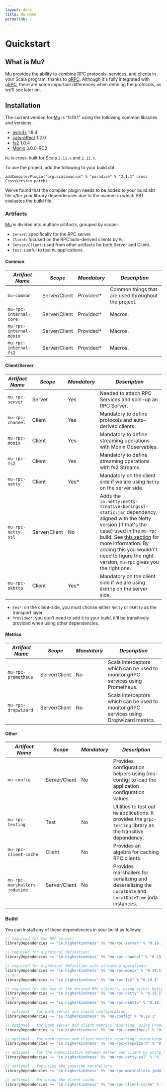 ```yaml
---
layout: docs
title: Mu Home
permalink: /
---
```


# Quickstart

## What is Mu?

[Mu] provides the ability to combine [RPC] protocols, services, and clients in your Scala program, thanks to [gRPC]. 
Although it's fully integrated with [gRPC], there are some important differences when defining the protocols, as we’ll see later on.

## Installation

[comment]: # (Start Replace)

The current version for [Mu] is "0.19.1" using the following common libraries and versions.

[comment]: # (End Replace)

 * [avro4s] 1.8.4
 * [cats-effect] 1.2.0
 * [fs2] 1.0.4
 * [Monix] 3.0.0-RC2

`Mu` is cross-built for Scala `2.11.x` and `2.12.x`.

To use the project, add the following to your build.sbt:

```addCompilerPlugin("org.scalamacros" % "paradise" % "2.1.1" cross CrossVersion.patch)```

We've found that the compiler plugin needs to be added to your build.sbt file *after* your library dependencies due to the manner in which SBT evaluates the build file. 

### Artifacts
[Mu] is divided into multiple artifacts, grouped by scope:

* `Server`: specifically for the RPC server.
* `Client`: focused on the RPC auto-derived clients by `Mu`.
* `Server/Client`: used from other artifacts for both Server and Client.
* `Test`: useful to test `Mu` applications.

#### Common

| *Artifact Name*  | *Scope*  | *Mandatory*  | *Description*  |
|---|---|---|---|
| `mu-common`  | Server/Client  | Provided*  | Common things that are used throughout the project.  |
| `mu-rpc-internal-core`  | Server/Client  | Provided*  | Macros.  |
| `mu-rpc-internal-monix`  | Server/Client  | Provided*  | Macros.  |
| `mu-rpc-internal-fs2`  | Server/Client  | Provided*  | Macros.  |

#### Client/Server

| *Artifact Name*  | *Scope*  | *Mandatory*  | *Description*  |
|---|---|---|---|
| `mu-rpc-server`  | Server  | Yes  | Needed to attach RPC Services and spin-up an RPC Server.  |
| `mu-rpc-channel`  | Client  | Yes  | Mandatory to define protocols and auto-derived clients.  |
| `mu-rpc-monix`  | Client  | Yes  | Mandatory to define streaming operations with Monix Observables.  |
| `mu-rpc-fs2`  | Client  | Yes  | Mandatory to define streaming operations with fs2 Streams.  |
| `mu-rpc-netty`  | Client  | Yes*  | Mandatory on the client side if we are using `Netty` on the server side.  |
| `mu-rpc-netty-ssl`  | Server/Client  | No  | Adds the `io.netty:netty-tcnative-boringssl-static:jar` dependency, aligned with the Netty version (if that's the case) used in the `mu-rpc` build. See [this section](https://github.com/grpc/grpc-java/blob/master/SECURITY.md#netty) for more information. By adding this you wouldn't need to figure the right version, `mu-rpc` gives you the right one.  |
| `mu-rpc-okhttp`  | Client  | Yes*  | Mandatory on the client side if we are using `OkHttp` on the server side.  |

* `Yes*`: on the client-side, you must choose either `Netty` or `OkHttp` as the transport layer.
* `Provided*`: you don't need to add it to your build, it'll be transitively provided when using other dependencies.

#### Metrics

| *Artifact Name*   | *Scope*  | *Mandatory*  | *Description*  |
|---|---|---|---|
| `mu-rpc-prometheus`  | Server/Client  | No  | Scala interceptors which can be used to monitor gRPC services using Prometheus.  |
| `mu-rpc-dropwizard`  | Server/Client  | No  | Scala interceptors which can be used to monitor gRPC services using Dropwizard metrics.  |

#### Other

| *Artifact Name*  | *Scope*  | *Mandatory*  | *Description*  |
|---|---|---|---|
| `mu-config`  | Server/Client  | No  | Provides configuration helpers using [mu-config] to load the application configuration values.  |
| `mu-rpc-testing`  | Test  | No  | Utilities to test out `Mu` applications. It provides the `grpc-testing` library as the transitive dependency.  |
| `mu-rpc-client-cache`  | Client  | No  | Provides an algebra for caching RPC clients.  |
| `mu-rpc-marshallers-jodatime`  | Server/Client  | No  | Provides marshallers for serializing and deserializing the `LocalDate` and `LocalDateTime` joda instances.  |

### Build
You can install any of these dependencies in your build as follows:

[comment]: # (Start Replace)

```scala
// required for the RPC server:
libraryDependencies += "io.higherkindness" %% "mu-rpc-server" % "0.19.1"

// required for a protocol definition:
libraryDependencies += "io.higherkindness" %% "mu-rpc-channel" % "0.19.1"

// required for a protocol definition with streaming operations:
libraryDependencies += "io.higherkindness" %% "mu-rpc-monix" % "0.19.1"
// or:
libraryDependencies += "io.higherkindness" %% "mu-rpc-fs2" % "0.19.1"

// required for the use of the derived RPC client/s, using either Netty or OkHttp as transport layer:
libraryDependencies += "io.higherkindness" %% "mu-rpc-netty" % "0.19.1"
// or:
libraryDependencies += "io.higherkindness" %% "mu-rpc-okhttp" % "0.19.1"

// optional - for both server and client configuration.
libraryDependencies += "io.higherkindness" %% "mu-config" % "0.19.1"

// optional - for both server and client metrics reporting, using Prometheus.
libraryDependencies += "io.higherkindness" %% "mu-rpc-prometheus" % "0.19.1"

// optional - for both server and client metrics reporting, using Dropwizard.
libraryDependencies += "io.higherkindness" %% "mu-rpc-dropwizard" % "0.19.1"

// optional - for the communication between server and client by using SSL/TLS.
libraryDependencies += "io.higherkindness" %% "mu-rpc-netty-ssl" % "0.19.1"

// optional - for using the jodatime marshallers.
libraryDependencies += "io.higherkindness" %% "mu-rpc-marshallers-jodatime" % "0.19.1"

// optional - for using the client cache.
libraryDependencies += "io.higherkindness" %% "mu-rpc-client-cache" % "0.19.1"
```

[comment]: # (End Replace)

[RPC]: https://en.wikipedia.org/wiki/Remote_procedure_call
[HTTP/2]: https://http2.github.io/
[gRPC]: https://grpc.io/
[Mu]: https://github.com/higherkindness/mu
[Java gRPC]: https://github.com/grpc/grpc-java
[JSON]: https://en.wikipedia.org/wiki/JSON
[gRPC guide]: https://grpc.io/docs/guides/
[PBDirect]: https://github.com/47deg/pbdirect
[scalamacros]: https://github.com/scalamacros/paradise
[Monix]: https://monix.io/
[cats-effect]: https://github.com/typelevel/cats-effect
[Metrifier]: https://github.com/47deg/metrifier
[fs2]: https://github.com/functional-streams-for-scala/fs2
[avro4s]: https://github.com/sksamuel/avro4s

